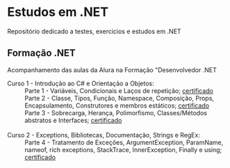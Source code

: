 # Estudos em .NET

Repositório dedicado a testes, exercicios e estudos em .NET

## Formação .NET
Acompanhamento das aulas da Alura na Formação "Desenvolvedor .NET

<dl>
    <dt>Curso 1 - Introdução ao C# e Orientação a Objetos: </dt>
    <dd>Parte 1 - Variáveis, Condicionais e Laços de repetição; <a target="_blank" href="https://cursos.alura.com.br/certificate/CodexZombie/csharp-parte-1-primeiros-passos">certificado</a></dd>
    <dd>Parte 2 - Classe, Tipos, Função, Namespace, Composição, Props, Encapsulamento, Construtores e membros estáticos; <a target="_blank" href="https://cursos.alura.com.br/certificate/CodexZombie/csharp-parte-2-introducao-orientacao-objetos">certificado</a></dd>
    <dd>Parte 3 - Sobrecarga, Herança, Polimorfismo, Classes/Métodos abstratos e Interfaces; <a target="_blank" href="https://cursos.alura.com.br/certificate/CodexZombie/csharp-parte-3-heranca-interfaces-polimorfismo">certificado</a></dd>
    <br>
    <dt>Curso 2 - Exceptions, Bibliotecas, Documentação, Strings e RegEx:<dt>
    <dd>Parte 4 - Tratamento de Exceções, ArgumentException, ParamName, nameof, rich exceptions, StackTrace, InnerException, Finally e using; <a target="_blank" href="https://cursos.alura.com.br/certificate/CodexZombie/csharp-parte-4-excecoes">certificado</a></dd>
<!--
    <dd>Parte 5 - Bibliotecas, Modificadores de acesso em blibliotecas, Referência de DLL, Documentação e NuGet; <a target="_blank" href="">certificado</a></dd>
    <dd>Parte 6 - Strings, Metodos e Propiedades, metodos de manipulação, Expressões Regulares e Class Object; <a target="_blank" href="">certificado</a></dd>
    <br>
    <dt>Curso 3 - Listas:</dt>
    <dd>Parte 7 - Array, Indexadores, arg params, Genéricos; <a target="_blank" href="">certificado</a></dd>
    <dd>Parte 8 - List&lt;T&gt;, métodos de extensão, VAR, Sort, IComparable, IComparer, OrderBy, Exp. Lambda, Linq e Where; <a target="_blank" href="">certificado</a></dd>
    <dd>Parte 9 - FileStream, StreamReader, StramWriter (Parse), Flush, Binarios, Console Streams; <a target="_blank" href="">certificado</a></dd>
    <br>
    <dt>Curso 4 - Banco de Dados com Entity Framework Core:</dt>
    <dd>Parte 10 - Manipulação de objetos, SQL, modelo de classes, cardinalidade, consultas; <a target="_blank" href="">certificado</a></dd>
    <br>
    <dt>Curso 5 - Web / ASP.NET Core MVC:</dt>
    <dd>Parte 12 - Servidor web, requisições, roteamento do AspNet Core, UX, MVC; <a target="_blank" href="">certificado</a></dd>
    <dd>Parte 13 - Projeto: aplicação e-commerce com banco de dados, catálogo de produtos, Session e carrinho; <a target="_blank" href="">certificado</a></dd>
    <dd>Parte 14 - AJAX, Formulário e gravação dos dados; <a target="_blank" href="">certificado</a></dd>
-->
</dl>
